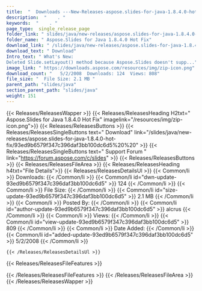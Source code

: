 ```yaml
---
title:  "  Downloads ---New-Releases-aspose.slides-for-java-1.8.4.0-hot-fix . " 
description:  "    . " 
keywords:  "    . " 
page_type:  single_release_page
folder_link: " slides/java/new-releases/aspose.slides-for-java-1.8.4.0-hot-fix/"
folder_name: " Aspose.Slides for Java 1.8.4.0 Hot Fix"
download_link: " /slides/java/new-releases/aspose.slides-for-java-1.8.4.0-hot-fix/93ed9b6579f347c396daf3bb100dc6d5"
download_text: " Download"
Intro_text: " What's New:
Deleted Slide.setLayout() method because Aspose.Slides doesn't supp..."
image_link: " https://downloads.aspose.com/resources/img/zip-icon.png"
download_count: "   5/2/2008  Downloads: 124  Views: 808"
file_size: "  File Size: 2.1 MB "
parent_path: "slides/java"
section_parent_path: "slides/java"
weight: 151 
---
```


{{< Releases/ReleasesWapper >}}
  {{< Releases/ReleasesHeading H2txt=" Aspose.Slides for Java 1.8.4.0 Hot Fix" imagelink="/resources/img/zip-icon.png">}}
  {{< Releases/ReleasesButtons >}}
    {{< Releases/ReleasesSingleButtons text=" Download" link="/slides/java/new-releases/aspose.slides-for-java-1.8.4.0-hot-fix/93ed9b6579f347c396daf3bb100dc6d5%20%20" >}}
    {{< Releases/ReleasesSingleButtons text=" Support Forum " link="https://forum.aspose.com/c/slides" >}}
  {{< Releases/ReleasesButtons >}}
  {{< Releases/ReleasesFileArea >}}
    {{< Releases/ReleasesHeading h4txt="File Details">}}
    {{< Releases/ReleasesDetailsUl >}}
            {{< Common/li  >}} Downloads: {{< /Common/li >}} 
      {{< Common/li id="dwn-update-93ed9b6579f347c396daf3bb100dc6d5" >}} 124 {{< /Common/li >}} 
      {{< Common/li  >}} File Size: {{< /Common/li >}} 
      {{< Common/li id="size-update-93ed9b6579f347c396daf3bb100dc6d5" >}} 2.1 MB {{< /Common/li >}} 
      {{< Common/li  >}} Posted By: {{< /Common/li >}} 
      {{< Common/li id="author-update-93ed9b6579f347c396daf3bb100dc6d5" >}} alcrus {{< /Common/li >}} 
      {{< Common/li  >}} Views: {{< /Common/li >}} 
      {{< Common/li id="view-update-93ed9b6579f347c396daf3bb100dc6d5" >}} 809 {{< /Common/li >}} 
      {{< Common/li  >}} Date Added: {{< /Common/li >}} 
      {{< Common/li id="added-update-93ed9b6579f347c396daf3bb100dc6d5" >}} 5/2/2008 {{< /Common/li >}} 

    {{< /Releases/ReleasesDetailsUl >}}

  {{< Releases/ReleasesFileFeatures >}}
      
  {{< /Releases/ReleasesFileFeatures >}}
 {{< /Releases/ReleasesFileArea >}}
{{< /Releases/ReleasesWapper >}}


